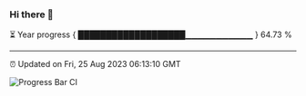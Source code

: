 ### Hi there 👋

⏳ Year progress { ███████████████████▁▁▁▁▁▁▁▁▁▁▁ } 64.73 %

---

⏰ Updated on Fri, 25 Aug 2023 06:13:10 GMT

![Progress Bar CI](https://github.com/liununu/liununu/workflows/Progress%20Bar%20CI/badge.svg)
